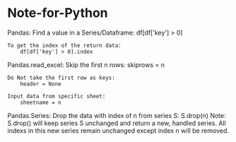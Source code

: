 # Note-for-Python
Pandas:
    Find a value in a Series/Dataframe:
		df[df['key'] > 0]
        
    To get the index of the return data:
		df[df['key'] > 0].index

Pandas.read_excel:
	Skip the first n rows: 
		skiprows = n
		
	Do Not take the first row as keys:
    	header = None
		
	Input data from specific sheet:
		sheetname = n
    
Pandas.Series:
	Drop the data with index of n from series S:
    	S.drop(n)
    	Note: S.drop() will keep series S unchanged and return a new, handled series. All indexs in this new series remain unchanged except index n will be removed.
		
	

